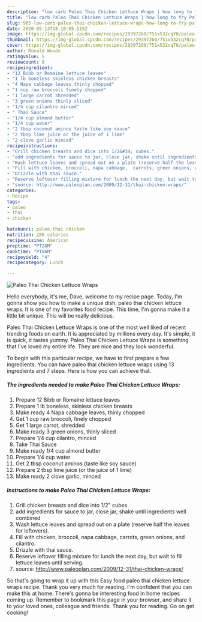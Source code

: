 ```yaml
---
description: "low carb Paleo Thai Chicken Lettuce Wraps | how long to fry Paleo Thai Chicken Lettuce Wraps"
title: "low carb Paleo Thai Chicken Lettuce Wraps | how long to fry Paleo Thai Chicken Lettuce Wraps"
slug: 965-low-carb-paleo-thai-chicken-lettuce-wraps-how-long-to-fry-paleo-thai-chicken-lettuce-wraps
date: 2020-05-13T18:10:05.515Z
image: https://img-global.cpcdn.com/recipes/29397260/751x532cq70/paleo-thai-chicken-lettuce-wraps-recipe-main-photo.jpg
thumbnail: https://img-global.cpcdn.com/recipes/29397260/751x532cq70/paleo-thai-chicken-lettuce-wraps-recipe-main-photo.jpg
cover: https://img-global.cpcdn.com/recipes/29397260/751x532cq70/paleo-thai-chicken-lettuce-wraps-recipe-main-photo.jpg
author: Ronald Woods
ratingvalue: 5
reviewcount: 8
recipeingredient:
- "12 Bibb or Romaine lettuce leaves"
- "1 lb boneless skinless chicken breasts"
- "4 Napa cabbage leaves thinly chopped"
- "1 cup raw broccoli finely chopped"
- "1 large carrot shredded"
- "3 green onions thinly sliced"
- "1/4 cup cilantro minced"
- " Thai Sauce"
- "1/4 cup almond butter"
- "1/4 cup water"
- "2 tbsp coconut aminos taste like soy sauce"
- "2 tbsp lime juice or the juice of 1 lime"
- "2 clove garlic minced"
recipeinstructions:
- "Grill chicken breasts and dice into 1/2&#34; cubes."
- "add ingredients for sauce to jar, close jar, shake until ingredients well combined"
- "Wash lettuce leaves and spread out on a plate (reserve half the leaves for leftovers)."
- "Fill with chicken, broccoli, napa cabbage,  carrots, green onions, and cilantro."
- "Drizzle with thai sauce."
- "Reserve leftover filling mixture for lunch the next day, but wait to fill lettuce leaves until serving."
- "source: http://www.paleoplan.com/2009/12-31/thai-chicken-wraps/"
categories:
- Recipe
tags:
- paleo
- thai
- chicken

katakunci: paleo thai chicken 
nutrition: 280 calories
recipecuisine: American
preptime: "PT28M"
cooktime: "PT56M"
recipeyield: "4"
recipecategory: Lunch

---
```



![Paleo Thai Chicken Lettuce Wraps](https://img-global.cpcdn.com/recipes/29397260/751x532cq70/paleo-thai-chicken-lettuce-wraps-recipe-main-photo.jpg)

Hello everybody, it's me, Dave, welcome to my recipe page. Today, I'm gonna show you how to make a unique dish, paleo thai chicken lettuce wraps. It is one of my favorites food recipe. This time, I'm gonna make it a little bit unique. This will be really delicious.

Paleo Thai Chicken Lettuce Wraps is one of the most well liked of recent trending foods on earth. It is appreciated by millions every day. It's simple, it is quick, it tastes yummy. Paleo Thai Chicken Lettuce Wraps is something that I've loved my entire life. They are nice and they look wonderful.




To begin with this particular recipe, we have to first prepare a few ingredients. You can have paleo thai chicken lettuce wraps using 13 ingredients and 7 steps. Here is how you can achieve that.

<!--inarticleads1-->

##### The ingredients needed to make Paleo Thai Chicken Lettuce Wraps:

1. Prepare 12 Bibb or Romaine lettuce leaves
1. Prepare 1 lb boneless, skinless chicken breasts
1. Make ready 4 Napa cabbage leaves, thinly chopped
1. Get 1 cup raw broccoli, finely chopped
1. Get 1 large carrot, shredded
1. Make ready 3 green onions, thinly sliced
1. Prepare 1/4 cup cilantro, minced
1. Take  Thai Sauce
1. Make ready 1/4 cup almond butter
1. Prepare 1/4 cup water
1. Get 2 tbsp coconut aminos (taste like soy sauce)
1. Prepare 2 tbsp lime juice (or the juice of 1 lime)
1. Make ready 2 clove garlic, minced




<!--inarticleads2-->

##### Instructions to make Paleo Thai Chicken Lettuce Wraps:

1. Grill chicken breasts and dice into 1/2&#34; cubes.
1. add ingredients for sauce to jar, close jar, shake until ingredients well combined
1. Wash lettuce leaves and spread out on a plate (reserve half the leaves for leftovers).
1. Fill with chicken, broccoli, napa cabbage,  carrots, green onions, and cilantro.
1. Drizzle with thai sauce.
1. Reserve leftover filling mixture for lunch the next day, but wait to fill lettuce leaves until serving.
1. source: http://www.paleoplan.com/2009/12-31/thai-chicken-wraps/




So that's going to wrap it up with this Easy food paleo thai chicken lettuce wraps recipe. Thank you very much for reading. I'm confident that you can make this at home. There's gonna be interesting food in home recipes coming up. Remember to bookmark this page in your browser, and share it to your loved ones, colleague and friends. Thank you for reading. Go on get cooking!
